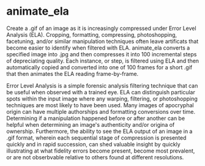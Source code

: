 # animate_ela
Create a .gif of an image as it is increasingly compressed under Error Level Analysis (ELA). Cropping, formatting, compressing, photoshopping, facetuning, and/or similar manipulation techniques often leave artificats that become easier to identify when filtered with ELA. animate_ela converts a specified image into .jpg and then compresses it into 100 incremental steps of depreciating quality. Each instance, or step, is filtered using ELA and then automatically copied and converted into one of 100 frames for a short .gif that then animates the ELA reading frame-by-frame. 

Error Level Analysis is a simple forensic analysis filtering technique that can be useful when observed with a trained eye. ELA can distinguish particular spots within the input image where any warping, filtering, or photoshopping techniques are most likely to have been used. Many images of apocryphal origin can have multiple authorships and formatting conversions over time. Determining if a manipulation happened before or after another can be helpful when determining an image's authenticity and/or origina of ownership. Furthermore, the ability to see the ELA output of an image in a .gif format, wherein each sequential stage of compression is presented quickly and in rapid succession, can shed valuable insight by quickly illustrating at what fidelity errors become present, become most prevalent, or are not obserbvable relative to others found at different resolutions.
